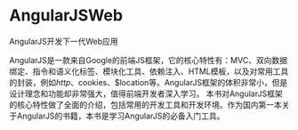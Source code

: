 AngularJSWeb
============

AngularJS开发下一代Web应用


AngularJS是一款来自Google的前端JS框架，它的核心特性有：MVC、双向数据绑定、指令和语义化标签、模块化工具、依赖注入、HTML模板，以及对常用工具的封装，例如$http、$cookies、$location等。AngularJS框架的体积非常小，但是设计理念和功能却非常强大，值得前端开发者深入学习。
本书对AngularJS框架的核心特性做了全面的介绍，包括常用的开发工具和开发环境。作为国内第一本关于AngularJS的书籍，本书是学习AngularJS的必备入门工具。
